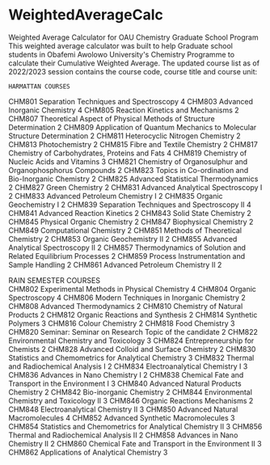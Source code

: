 # WeightedAverageCalc
Weighted Average Calculator for OAU Chemistry Graduate School Program
This weighted average calculator was built to help Graduate school students in Obafemi Awolowo University's Chemistry Programme to calculate their Cumulative Weighted Average. 
The updated course list as of 2022/2023 session contains the course code, course title and course unit:

	HARMATTAN COURSES		
CHM801	Separation Techniques and Spectroscopy	4
CHM803	Advanced Inorganic Chemistry	4
CHM805	Reaction Kinetics and Mechanisms	2
CHM807	Theoretical Aspect of Physical Methods of Structure Determination	2
CHM809	Application of Quantum Mechanics to Molecular Structure Determination	2
CHM811	Heterocyclic Nitrogen Chemistry	2
CHM813	Photochemistry	2
CHM815	Fibre and Textile Chemistry	2
CHM817	Chemistry of Carbohydrates, Proteins and Fats	4
CHM819	Chemistry of Nucleic Acids and Vitamins	3
CHM821	Chemistry of Organosulphur and Organophosphorus Compounds	2
CHM823	Topics in Co-ordination and Bio-Inorganic Chemistry	2
CHM825	Advanced Statistical Thermodynamics	2
CHM827	Green Chemistry	2
CHM831	Advanced Analytical Spectroscopy I	2
CHM833	Advanced Petroleum Chemistry I	2
CHM835	Organic Geochemistry I	2
CHM839	Separation Techniques and Spectroscopy II	4
CHM841	Advanced Reaction Kinetics	2
CHM843	Solid State Chemistry	2
CHM845	Physical Organic Chemistry	2
CHM847	Biophysical Chemistry	2
CHM849	Computational Chemistry	2
CHM851	Methods of Theoretical Chemistry	2
CHM853	Organic Geochemistry II	2
CHM855	Advanced Analytical Spectroscopy II	2
CHM857	Thermodynamics of Solution and Related Equilibrium Processes	2
CHM859	Process Instrumentation and Sample Handling	2
CHM861	Advanced Petroleum Chemistry II	2

RAIN SEMESTER COURSES		
CHM802	Experimental Methods in Physical Chemistry	4
CHM804	Organic Spectroscopy	4
CHM806	Modern Techniques in Inorganic Chemistry	2
CHM808	Advanced Thermodynamics	2
CHM810	Chemistry of Natural Products	2
CHM812	Organic Reactions and Synthesis	2
CHM814	Synthetic Polymers	3
CHM816	Colour Chemistry	2
CHM818	Food Chemistry	3
CHM820	Seminar: Seminar on Research Topic of the candidate	2
CHM822	Environmental Chemistry and Toxicology	3
CHM824	Entrepreneurship for Chemists	2
CHM828	Advanced Colloid and Surface Chemistry	2
CHM830	Statistics and Chemometrics for Analytical Chemistry	3
CHM832	Thermal and Radiochemical Analysis I	2
CHM834	Electroanalytical Chemistry I	3
CHM836	Advances in Nano Chemistry I	2
CHM838	Chemical Fate and Transport in the Environment I	3
CHM840	Advanced Natural Products Chemistry	2
CHM842	Bio-inorganic Chemistry	2
CHM844	Environmental Chemistry and Toxicology II	3
CHM846	Organic Reactions Mechanisms	2
CHM848	Electroanalytical Chemistry II	3
CHM850	Advanced Natural Macromolecules	4
CHM852	Advanced Synthetic Macromolecules	3
CHM854	Statistics and Chemometrics for Analytical Chemistry II	3
CHM856	Thermal and Radiochemical Analysis II	2
CHM858	Advances in Nano Chemistry II	2
CHM860	Chemical Fate and Transport in the Environment II	3
CHM862	Applications of Analytical Chemistry	3

